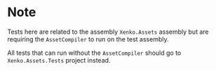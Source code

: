 # Note

Tests here are related to the assembly `Xenko.Assets` assembly but are requiring the `AssetCompiler` to run on the test assembly.

All tests that can run without the `AssetCompiler` should go to `Xenko.Assets.Tests` project instead.
